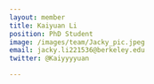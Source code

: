 ```yaml
---
layout: member
title: Kaiyuan Li
position: PhD Student
image: /images/team/Jacky_pic.jpeg
email: jacky.li221536@berkeley.edu
twitter: @Kaiyyyyuan

---
```


 

